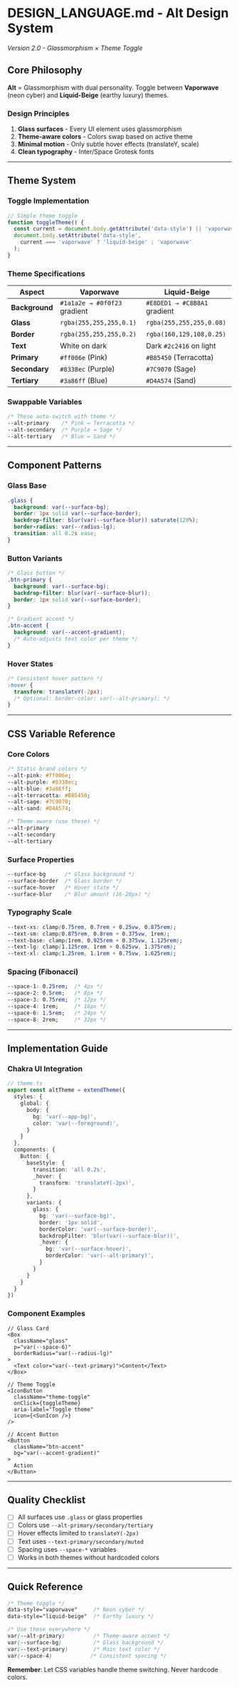 # DESIGN_LANGUAGE.md - Alt Design System
*Version 2.0 - Glassmorphism × Theme Toggle*

## Core Philosophy
**Alt** = Glassmorphism with dual personality. Toggle between **Vaporwave** (neon cyber) and **Liquid-Beige** (earthy luxury) themes.

### Design Principles
1. **Glass surfaces** - Every UI element uses glassmorphism
2. **Theme-aware colors** - Colors swap based on active theme
3. **Minimal motion** - Only subtle hover effects (translateY, scale)
4. **Clean typography** - Inter/Space Grotesk fonts

---

## Theme System

### Toggle Implementation
```javascript
// Simple theme toggle
function toggleTheme() {
  const current = document.body.getAttribute('data-style') || 'vaporwave';
  document.body.setAttribute('data-style',
    current === 'vaporwave' ? 'liquid-beige' : 'vaporwave'
  );
}
```

### Theme Specifications

| Aspect | Vaporwave | Liquid-Beige |
|--------|-----------|--------------|
| **Background** | `#1a1a2e → #0f0f23` gradient | `#E8DED1 → #C8B8A1` gradient |
| **Glass** | `rgba(255,255,255,0.1)` | `rgba(255,255,255,0.08)` |
| **Border** | `rgba(255,255,255,0.2)` | `rgba(160,129,108,0.25)` |
| **Text** | White on dark | Dark `#2c2416` on light |
| **Primary** | `#ff006e` (Pink) | `#B85450` (Terracotta) |
| **Secondary** | `#8338ec` (Purple) | `#7C9070` (Sage) |
| **Tertiary** | `#3a86ff` (Blue) | `#D4A574` (Sand) |

### Swappable Variables
```css
/* These auto-switch with theme */
--alt-primary    /* Pink ↔ Terracotta */
--alt-secondary  /* Purple ↔ Sage */
--alt-tertiary   /* Blue ↔ Sand */
```

---

## Component Patterns

### Glass Base
```css
.glass {
  background: var(--surface-bg);
  border: 1px solid var(--surface-border);
  backdrop-filter: blur(var(--surface-blur)) saturate(120%);
  border-radius: var(--radius-lg);
  transition: all 0.2s ease;
}
```

### Button Variants
```css
/* Glass button */
.btn-primary {
  background: var(--surface-bg);
  backdrop-filter: blur(var(--surface-blur));
  border: 1px solid var(--surface-border);
}

/* Gradient accent */
.btn-accent {
  background: var(--accent-gradient);
  /* Auto-adjusts text color per theme */
}
```

### Hover States
```css
/* Consistent hover pattern */
:hover {
  transform: translateY(-2px);
  /* Optional: border-color: var(--alt-primary); */
}
```

---

## CSS Variable Reference

### Core Colors
```css
/* Static brand colors */
--alt-pink: #ff006e;
--alt-purple: #8338ec;
--alt-blue: #3a86ff;
--alt-terracotta: #B85450;
--alt-sage: #7C9070;
--alt-sand: #D4A574;

/* Theme-aware (use these) */
--alt-primary
--alt-secondary
--alt-tertiary
```

### Surface Properties
```css
--surface-bg      /* Glass background */
--surface-border  /* Glass border */
--surface-hover   /* Hover state */
--surface-blur    /* Blur amount (16-20px) */
```

### Typography Scale
```css
--text-xs: clamp(0.75rem, 0.7rem + 0.25vw, 0.875rem);
--text-sm: clamp(0.875rem, 0.8rem + 0.375vw, 1rem);
--text-base: clamp(1rem, 0.925rem + 0.375vw, 1.125rem);
--text-lg: clamp(1.125rem, 1rem + 0.625vw, 1.375rem);
--text-xl: clamp(1.25rem, 1.1rem + 0.75vw, 1.625rem);
```

### Spacing (Fibonacci)
```css
--space-1: 0.25rem;  /* 4px */
--space-2: 0.5rem;   /* 8px */
--space-3: 0.75rem;  /* 12px */
--space-4: 1rem;     /* 16px */
--space-6: 1.5rem;   /* 24px */
--space-8: 2rem;     /* 32px */
```

---

## Implementation Guide

### Chakra UI Integration
```typescript
// theme.ts
export const altTheme = extendTheme({
  styles: {
    global: {
      body: {
        bg: 'var(--app-bg)',
        color: 'var(--foreground)',
      }
    }
  },
  components: {
    Button: {
      baseStyle: {
        transition: 'all 0.2s',
        _hover: {
          transform: 'translateY(-2px)',
        }
      },
      variants: {
        glass: {
          bg: 'var(--surface-bg)',
          border: '1px solid',
          borderColor: 'var(--surface-border)',
          backdropFilter: 'blur(var(--surface-blur))',
          _hover: {
            bg: 'var(--surface-hover)',
            borderColor: 'var(--alt-primary)',
          }
        }
      }
    }
  }
})
```

### Component Examples
```tsx
// Glass Card
<Box
  className="glass"
  p="var(--space-6)"
  borderRadius="var(--radius-lg)"
>
  <Text color="var(--text-primary)">Content</Text>
</Box>

// Theme Toggle
<IconButton
  className="theme-toggle"
  onClick={toggleTheme}
  aria-label="Toggle theme"
  icon={<SunIcon />}
/>

// Accent Button
<Button
  className="btn-accent"
  bg="var(--accent-gradient)"
>
  Action
</Button>
```

---

## Quality Checklist

- [ ] All surfaces use `.glass` or glass properties
- [ ] Colors use `--alt-primary/secondary/tertiary`
- [ ] Hover effects limited to `translateY(-2px)`
- [ ] Text uses `--text-primary/secondary/muted`
- [ ] Spacing uses `--space-*` variables
- [ ] Works in both themes without hardcoded colors

---

## Quick Reference

```css
/* Theme toggle */
data-style="vaporwave"     /* Neon cyber */
data-style="liquid-beige"  /* Earthy luxury */

/* Use these everywhere */
var(--alt-primary)         /* Theme-aware accent */
var(--surface-bg)          /* Glass background */
var(--text-primary)        /* Main text color */
var(--space-4)            /* Consistent spacing */
```

**Remember**: Let CSS variables handle theme switching. Never hardcode colors.